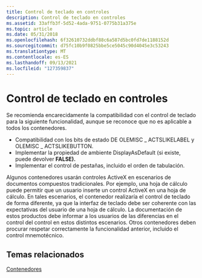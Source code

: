 ```yaml
---
title: Control de teclado en controles
description: Control de teclado en controles
ms.assetid: 33affb3f-5d52-4ada-9751-0775b31a375e
ms.topic: article
ms.date: 05/31/2018
ms.openlocfilehash: 6f32610732ddbf88c6a587d5bc0fd7de1188152d
ms.sourcegitcommit: d75fc10b9f0825bbe5ce5045c90d4045e3c53243
ms.translationtype: MT
ms.contentlocale: es-ES
ms.lasthandoff: 09/13/2021
ms.locfileid: "127359837"
---
```

# <a name="keyboard-handling-in-controls"></a>Control de teclado en controles

Se recomienda encarecidamente la compatibilidad con el control de teclado para la siguiente funcionalidad, aunque se reconoce que no es aplicable a todos los contenedores.

-   Compatibilidad con los bits de estado DE OLEMISC \_ ACTSLIKELABEL y OLEMISC \_ ACTSLIKEBUTTON.
-   Implementar la propiedad de ambiente DisplayAsDefault (si existe, puede devolver **FALSE).**
-   Implementar el control de pestañas, incluido el orden de tabulación.

Algunos contenedores usarán controles ActiveX en escenarios de documentos compuestos tradicionales. Por ejemplo, una hoja de cálculo puede permitir que un usuario inserte un control ActiveX en una hoja de cálculo. En tales escenarios, el contenedor realizaría el control de teclado de forma diferente, ya que la interfaz de teclado debe ser coherente con las expectativas del usuario de una hoja de cálculo. La documentación de estos productos debe informar a los usuarios de las diferencias en el control del control en estos distintos escenarios. Otros contenedores deben procurar respetar correctamente la funcionalidad anterior, incluido el control mnemotécnico.

## <a name="related-topics"></a>Temas relacionados

<dl> <dt>

[Contenedores](containers.md)
</dt> </dl>

 

 




